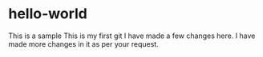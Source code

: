 # hello-world
This is a sample
This is my first git
I have made a few changes here.
I have made more changes in it as per your request.
